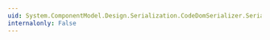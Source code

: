 ```yaml
---
uid: System.ComponentModel.Design.Serialization.CodeDomSerializer.SerializeAbsolute(System.ComponentModel.Design.Serialization.IDesignerSerializationManager,System.Object)
internalonly: False
---
```

